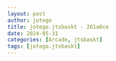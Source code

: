 ```yaml
---
layout: post
author: jotego
title: jotego.jtsbaskt - 261a0ce
date: 2024-05-31
categories: [Arcade, jtsbaskt]
tags: [jotego.jtsbaskt]
---
```


